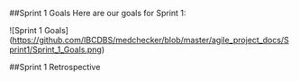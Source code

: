 ##Sprint 1 Goals
Here are our goals for Sprint 1:

![Sprint 1 Goals]
(https://github.com/IBCDBS/medchecker/blob/master/agile_project_docs/Sprint1/Sprint_1_Goals.png)

##Sprint 1 Retrospective